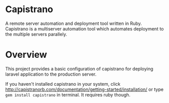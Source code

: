 # Capistrano
A remote server automation and deployment tool written in Ruby. 
Capistrano is a multiserver automation tool which automates deployment to the multiple servers parallely.

# Overview
This project provides a basic configuration of capistrano for deploying laravel application to the production server.

If you haven't installed capistrano in your system, click http://capistranorb.com/documentation/getting-started/installation/ or type `gem install capistrano` in terminal. It requires ruby though.
